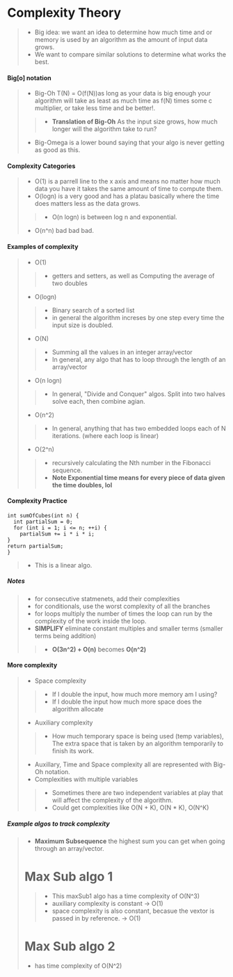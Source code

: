 # Complexity Theory
>* Big idea: we want an idea to determine how much time and or memory is used by an algorithm as the amount of input data grows. <br>
>* We want to compare similar solutions to determine what works the best. 

#### Big[o] notation
>* Big-Oh T(N) = O(f(N))as long as your data is big enough your algorithm will take as least as much time as f(N) times some c multiplier, or take less time and be better!.
>>* **Translation of Big-Oh** As the input size grows, how much longer will the algorithm take to run?
>* Big-Omega is a lower bound saying that your algo is never getting as good as this.

#### Complexity Categories
>* O(1) is a parrell line to the x axis and means no matter how much data you have it takes the same amount of time to compute them.
>* O(logn) is a very good and has a platau basically where the time does matters less as the data grows.
>>* O(n logn) is between log n and exponential. 
>* O(n^n) bad bad bad. 

#### Examples of complexity 
>* O(1)
>>* getters and setters, as well as Computing the average of two doubles
>* O(logn)
>>* Binary search of a sorted list
>>* in general the algorithm increses by one step every time the input size is doubled.
>* O(N)
>>* Summing all the values in an integer array/vector
>>* In general, any algo that has to loop through the length of an array/vector
>* O(n logn)
>>* In general, "Divide and Conquer" algos. Split into two halves solve each, then combine agian.
>* O(n^2)
>>* In general, anything that has two embedded loops each of N iterations. (where each loop is linear)
>* O(2^n)
>>* recursively calculating the Nth number in the Fibonacci sequence.
>>* **Note Exponential time means for every piece of data given the time doubles, lol**

#### Complexity Practice
~~~
int sumOfCubes(int n) {
  int partialSum = 0;
  for (int i = 1; i <= n; ++i) {
    partialSum += i * i * i;
}
return partialSum;
}
~~~
>* This is a linear algo.

##### Notes
>* for consecutive statmenets, add their complexities
>* for conditionals, use the worst complexity of all the branches
>* for loops multiply the number of times the loop can run by the complexity of the work inside the loop.
>* __SIMPLIFY__ eliminate constant multiples and smaller terms (smaller terms being addition)
>>* __O(3n^2) + O(n)__ becomes __O(n^2)__

#### More complexity 
>* Space complexity
>>* If I double the input, how much more memory am I using?
>>* If I double the input how much more space does the algorithm allocate
>* Auxiliary complexity
>>* How much temporary space is being used (temp variables),  The extra space that is taken by an algorithm temporarily to finish its work.
>* Auxillary, Time and Space complexity all are represented with Big-Oh notation.
>* Complexities with multiple variables
>>* Sometimes there are two independent variables at play that will affect the complexity of the algorithm.
>>* Could get complexities like O(N + K), O(N * K), O(N^K)

##### Example algos to track complexity
>* __Maximum Subsequence__ the highest sum you can get when going through an array/vector.
># Max Sub algo 1
>>* This maxSub1 algo has a time complexity of O(N^3)
>>* auxiliary complexity is constant -> O(1)
>>* space complexity is also constant, becasue the vextor is passed in by reference. -> O(1)
># Max Sub algo 2
>* has time complexity of O(N^2)

